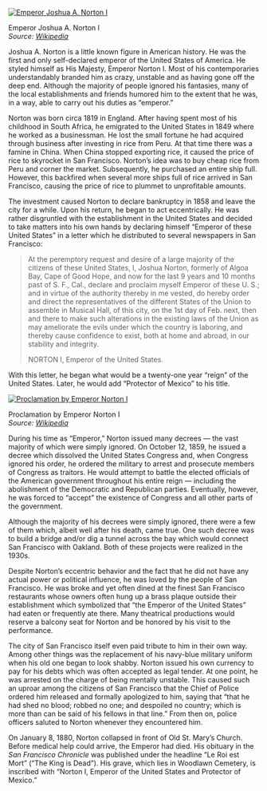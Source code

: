 [![Emperor Joshua A. Norton I](Emperor_Joshua_A._Norton_I.jpg "Emperor Joshua A. Norton I")](https://www.historyrhymes.info/2011/06/14/emperor-norton-i-emperor-of-the-united-states/emperor_joshua_a-_norton_i/)

Emperor Joshua A. Norton I  
*Source: [Wikipedia](http://en.wikipedia.org/wiki/File:Emperor_Joshua_A._Norton_I.jpg)*

Joshua A. Norton is a little known figure in American history. He was the first and only self-declared emperor of the United States of America. He styled himself as His Majesty, Emperor Norton I. Most of his contemporaries understandably branded him as crazy, unstable and as having gone off the deep end. Although the majority of people ignored his fantasies, many of the local establishments and friends humored him to the extent that he was, in a way, able to carry out his duties as “emperor.”

Norton was born circa 1819 in England. After having spent most of his childhood in South Africa, he emigrated to the United States in 1849 where he worked as a businessman. He lost the small fortune he had acquired through business after investing in rice from Peru. At that time there was a famine in China. When China stopped exporting rice, it caused the price of rice to skyrocket in San Francisco. Norton’s idea was to buy cheap rice from Peru and corner the market. Subsequently, he purchased an entire ship full. However, this backfired when several more ships full of rice arrived in San Francisco, causing the price of rice to plummet to unprofitable amounts.

The investment caused Norton to declare bankruptcy in 1858 and leave the city for a while. Upon his return, he began to act eccentrically. He was rather disgruntled with the establishment in the United States and decided to take matters into his own hands by declaring himself “Emperor of these United States” in a letter which he distributed to several newspapers in San Francisco:

> At the peremptory request and desire of a large majority of the citizens of these United States, I, Joshua Norton, formerly of Algoa Bay, Cape of Good Hope, and now for the last 9 years and 10 months past of S. F., Cal., declare and proclaim myself Emperor of these U. S.; and in virtue of the authority thereby in me vested, do hereby order and direct the representatives of the different States of the Union to assemble in Musical Hall, of this city, on the 1st day of Feb. next, then and there to make such alterations in the existing laws of the Union as may ameliorate the evils under which the country is laboring, and thereby cause confidence to exist, both at home and abroad, in our stability and integrity.
> 
> NORTON I, Emperor of the United States.

With this letter, he began what would be a twenty-one year “reign” of the United States. Later, he would add “Protector of Mexico” to his title.

[![Proclamation by Emperor Norton I](Emperor_Norton_proclamation_re._assumption_of_prerogatives_WFHM_SF.jpg "Proclamation by Emperor Norton I")](https://i0.wp.com/www.historyrhymes.info/wp-content/uploads/2011/06/Emperor_Norton_proclamation_re._assumption_of_prerogatives_WFHM_SF.jpg?ssl=1)

Proclamation by Emperor Norton I  
*Source: [Wikipedia](http://en.wikipedia.org/wiki/File:Emperor_Norton_proclamation_re._assumption_of_prerogatives_WFHM_SF.JPG)*

During his time as “Emperor,” Norton issued many decrees — the vast majority of which were simply ignored. On October 12, 1859, he issued a decree which dissolved the United States Congress and, when Congress ignored his order, he ordered the military to arrest and prosecute members of Congress as traitors. He would attempt to battle the elected officials of the American government throughout his entire reign — including the abolishment of the Democratic and Republican parties. Eventually, however, he was forced to “accept” the existence of Congress and all other parts of the government.

Although the majority of his decrees were simply ignored, there were a few of them which, albeit well after his death, came true. One such decree was to build a bridge and/or dig a tunnel across the bay which would connect San Francisco with Oakland. Both of these projects were realized in the 1930s.

Despite Norton’s eccentric behavior and the fact that he did not have any actual power or political influence, he was loved by the people of San Francisco. He was broke and yet often dined at the finest San Francisco restaurants whose owners often hung up a brass plaque outside their establishment which symbolized that “the Emperor of the United States” had eaten or frequently ate there. Many theatrical productions would reserve a balcony seat for Norton and be honored by his visit to the performance.

The city of San Francisco itself even paid tribute to him in their own way. Among other things was the replacement of his navy-blue military uniform when his old one began to look shabby. Norton issued his own currency to pay for his debts which was often accepted as legal tender. At one point, he was arrested on the charge of being mentally unstable. This caused such an uproar among the citizens of San Francisco that the Chief of Police ordered him released and formally apologized to him, saying that “that he had shed no blood; robbed no one; and despoiled no country; which is more than can be said of his fellows in that line.” From then on, police officers saluted to Norton whenever they encountered him.

On January 8, 1880, Norton collapsed in front of Old St. Mary’s Church. Before medical help could arrive, the Emperor had died. His obituary in the *San Francisco Chronicle* was published under the headline “Le Roi est Mort” (“The King is Dead”). His grave, which lies in Woodlawn Cemetery, is inscribed with “Norton I, Emperor of the United States and Protector of Mexico.”